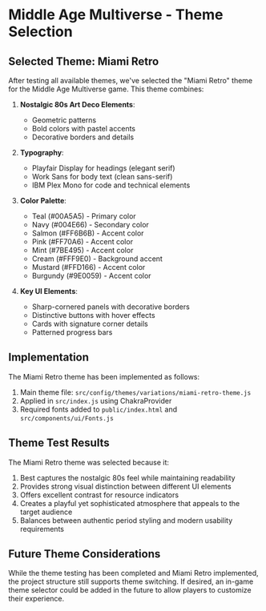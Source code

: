 # Middle Age Multiverse - Theme Selection

## Selected Theme: Miami Retro

After testing all available themes, we've selected the "Miami Retro" theme for the Middle Age Multiverse game. This theme combines:

1. **Nostalgic 80s Art Deco Elements**:
   - Geometric patterns 
   - Bold colors with pastel accents
   - Decorative borders and details

2. **Typography**:
   - Playfair Display for headings (elegant serif)
   - Work Sans for body text (clean sans-serif)
   - IBM Plex Mono for code and technical elements

3. **Color Palette**:
   - Teal (#00A5A5) - Primary color
   - Navy (#004E66) - Secondary color
   - Salmon (#FF6B6B) - Accent color
   - Pink (#FF70A6) - Accent color
   - Mint (#7BE495) - Accent color
   - Cream (#FFF9E0) - Background accent
   - Mustard (#FFD166) - Accent color
   - Burgundy (#9E0059) - Accent color

4. **Key UI Elements**:
   - Sharp-cornered panels with decorative borders
   - Distinctive buttons with hover effects
   - Cards with signature corner details
   - Patterned progress bars

## Implementation

The Miami Retro theme has been implemented as follows:

1. Main theme file: `src/config/themes/variations/miami-retro-theme.js`
2. Applied in `src/index.js` using ChakraProvider
3. Required fonts added to `public/index.html` and `src/components/ui/Fonts.js`

## Theme Test Results

The Miami Retro theme was selected because it:

1. Best captures the nostalgic 80s feel while maintaining readability
2. Provides strong visual distinction between different UI elements
3. Offers excellent contrast for resource indicators
4. Creates a playful yet sophisticated atmosphere that appeals to the target audience
5. Balances between authentic period styling and modern usability requirements

## Future Theme Considerations

While the theme testing has been completed and Miami Retro implemented, the project structure still supports theme switching. If desired, an in-game theme selector could be added in the future to allow players to customize their experience.
